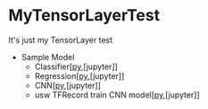 # MyTensorLayerTest
It's just my TensorLayer test


* Sample Model
  * Classifier[[py](https://github.com/pkwin927/MyTensorLayerTest/blob/master/Tensorlayer/Classifier.py),[jupyter]]
  * Regression[[py](https://github.com/pkwin927/MyTensorLayerTest/blob/master/Tensorlayer/Regression.py),[jupyter]]
  * CNN[[py](https://github.com/pkwin927/MyTensorLayerTest/blob/master/Tensorlayer/CNN.py),[jupyter]]
  * usw TFRecord train CNN model[[py](https://github.com/pkwin927/MyTensorLayerTest/blob/master/Tensorlayer/TFRecord.py),[jupyter]]
